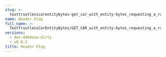 ```yaml
---
slug: >-
  testtrustlesscarentitybytes-get_car_with_entity-bytes_requesting_a_range_from_the_end_of_a_file_(format=car)-header_etag
name: Header Etag
full_name: >-
  TestTrustlessCarEntityBytes/GET_CAR_with_entity-bytes_requesting_a_range_from_the_end_of_a_file_(format=car)/Header_Etag
versions:
  - dev-44b0eaa-dirty
  - v0.0.2
title: Header Etag
---
```



